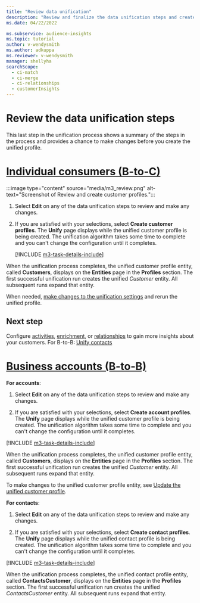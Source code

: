 ```yaml
---
title: "Review data unification"
description: "Review and finalize the data unification steps and create unified customer profiles."
ms.date: 04/22/2022

ms.subservice: audience-insights
ms.topic: tutorial
author: v-wendysmith
ms.author: adkuppa
ms.reviewer: v-wendysmith
manager: shellyha
searchScope: 
  - ci-match
  - ci-merge
  - ci-relationships
  - customerInsights
---
```


# Review the data unification steps

This last step in the unification process shows a summary of the steps in the process and provides a chance to make changes before you create the unified profile.


# [Individual consumers (B-to-C)](#tab/b2c)

:::image type="content" source="media/m3_review.png" alt-text="Screenshot of Review and create customer profiles.":::

1. Select **Edit** on any of the data unification steps to review and make any changes.

1. If you are satisfied with your selections, select **Create customer profiles**. The **Unify** page displays while the unified customer profile is being created. The unification algorithm takes some time to complete and you can't change the configuration until it completes.

   [!INCLUDE [m3-task-details-include](includes/m3-task-details.md)]

When the unification process completes, the unified customer profile entity, called **Customers**, displays on the **Entities** page in the **Profiles** section. The first successful unification run creates the unified *Customer* entity. All subsequent runs expand that entity.

When needed, [make changes to the unification settings](data-unification-update.md) and rerun the unified profile.

## Next step

Configure [activities](activities.md), [enrichment](enrichment-hub.md), or [relationships](relationships.md) to gain more insights about your customers.
For B-to-B: [Unify contacts](data-unification-contacts.md)

# [Business accounts (B-to-B)](#tab/b2b)

**For accounts**:
   1. Select **Edit** on any of the data unification steps to review and make any changes.

   1. If you are satisfied with your selections, select **Create account profiles**. The **Unify** page displays while the unified customer profile is being created. The unification algorithm takes some time to complete and you can't change the configuration until it completes.

   [!INCLUDE [m3-task-details-include](includes/m3-task-details.md)]

   When the unification process completes, the unified customer profile entity, called **Customers**, displays on the **Entities** page in the **Profiles** section. The first successful unification run creates the unified *Customer* entity. All subsequent runs expand that entity.

   To make changes to the unified customer profile entity, see [Update the unified customer profile](data-unification-update.md).

**For contacts**:
   1. Select **Edit** on any of the data unification steps to review and make any changes.

   1. If you are satisfied with your selections, select **Create contact profiles**. The **Unify** page displays while the unified contact profile is being created. The unification algorithm takes some time to complete and you can't change the configuration until it completes.

   [!INCLUDE [m3-task-details-include](includes/m3-task-details.md)]

   When the unification process completes, the unified contact profile entity, called **ContactsCustomer**, displays on the **Entities** page in the **Profiles** section. The first successful unification run creates the unified *ContactsCustomer* entity. All subsequent runs expand that entity.

